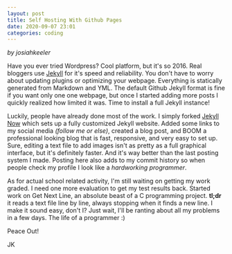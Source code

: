 ```yaml
---
layout: post
title: Self Hosting With Github Pages
date: 2020-09-07 23:01
categories: coding
---
```

*by josiahkeeler*

Have you ever tried Wordpress? Cool platform, but it's so 2016. Real bloggers use [Jekyll](https://jekyllrb.com/) for it's speed and reliability. You don't have to worry about updating plugins or optimizing your webpage. Everything is statically generated from Markdown and YML. The default Github Jekyll format is fine if you want only one one webpage, but once I started adding more posts I quickly realized how limited it was. Time to install a full Jekyll instance!

Luckily, people have already done most of the work. I simply forked [Jekyll Now](https://github.com/barryclark/jekyll-now) which sets up a fully customized Jekyll website. Added some links to my social media *(follow me or else)*, created a blog post, and BOOM a professional looking blog that is fast, responsive, and very easy to set up. Sure, editing a text file to add images isn't as pretty as a full graphical interface, but it's definitely faster. And it's way better than the last posting system I made. Posting here also adds to my commit history so when people check my profile I look like a *hardworking programmer*.

As for actual school related activity, I'm still waiting on getting my work graded. I need one more evaluation to get my test results back. Started work on Get Next Line, an absolute beast of a C programming project. **tl;dr** it reads a text file line by line, always stopping when it finds a new line. I make it sound easy, don't I? Just wait, I'll be ranting about all my problems in a few days. The life of a programmer :)

Peace Out!

JK
